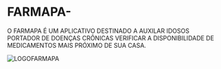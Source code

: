 # FARMAPA-
O FARMAPA É UM APLICATIVO DESTINADO A AUXILAR IDOSOS PORTADOR DE DOENÇAS CRÔNICAS VERIFICAR A DISPONIBILIDADE DE MEDICAMENTOS MAIS PRÓXIMO DE SUA CASA.

![LOGOFARMAPA](https://github.com/user-attachments/assets/d16dfc74-56b6-403d-b4cf-723e72ec4e8f)
